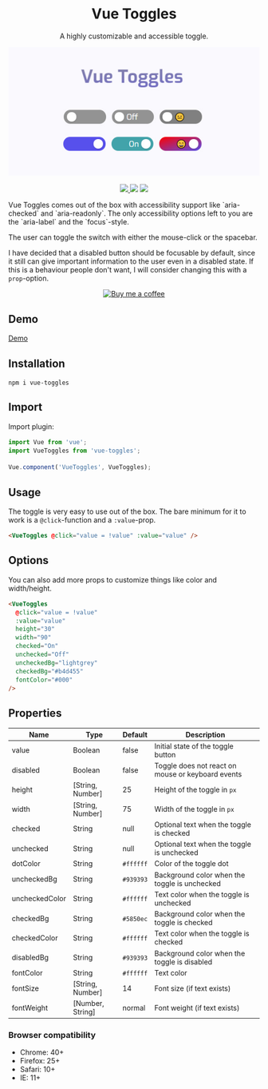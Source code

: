 <h1 align="center">Vue Toggles</h1>
<p align="center">
A highly customizable and accessible toggle.
</p>

<p align="center">
<img src="./vue-toggles.jpg" alt="Vue Toggles Logo"/>
</p>

<p align="center">
<a href="https://www.npmjs.com/package/vue-toggles"><img src="https://img.shields.io/npm/v/vue-toggles.svg?style=flat-square"/> <img src="https://img.shields.io/npm/dm/vue-toggles.svg?style=flat-square"/></a> <a href="https://vuejs.org/"><img src="https://img.shields.io/badge/vue-2.x-brightgreen.svg?style=flat-square"/></a>
</p>

<p>
Vue Toggles comes out of the box with accessibility support like `aria-checked` and `aria-readonly`. The only accessibility options left to you are the `aria-label` and the `focus`-style. 
 
The user can toggle the switch with either the mouse-click or the spacebar.

I have decided that a disabled button should be focusable by default, since it still can give important information to the user even in a disabled state. If this is a behaviour people don't want, I will consider changing this with a `prop`-option.

</p>

<p align="center">
  <a href="https://www.buymeacoff.ee/Nifel">
    <img
         width="140"
         alt="Buy me a coffee"
         src="https://user-images.githubusercontent.com/1577802/36840220-21beb89c-1d3c-11e8-98a4-45fc334842cf.png">
  </a>
</p>

## Demo

[Demo](https://vue-toggles.netlify.app/)

## Installation

```
npm i vue-toggles
```

## Import

Import plugin:

```javascript
import Vue from 'vue';
import VueToggles from 'vue-toggles';

Vue.component('VueToggles', VueToggles);
```

## Usage

The toggle is very easy to use out of the box. The bare minimum for it to work is a `@click`-function and a `:value`-prop.

```html
<VueToggles @click="value = !value" :value="value" />
```

## Options

You can also add more props to customize things like color and width/height.

```html
<VueToggles
  @click="value = !value"
  :value="value"
  height="30"
  width="90"
  checked="On"
  unchecked="Off"
  uncheckedBg="lightgrey"
  checkedBg="#b4d455"
  fontColor="#000"
/>
```

## Properties

| Name           | Type             | Default   | Description                                       |
| -------------- | ---------------- | --------- | ------------------------------------------------- |
| value          | Boolean          | false     | Initial state of the toggle button                |
| disabled       | Boolean          | false     | Toggle does not react on mouse or keyboard events |
| height         | [String, Number] | 25        | Height of the toggle in `px`                      |
| width          | [String, Number] | 75        | Width of the toggle in `px`                       |
| checked        | String           | null      | Optional text when the toggle is checked          |
| unchecked      | String           | null      | Optional text when the toggle is unchecked        |
| dotColor       | String           | `#ffffff` | Color of the toggle dot                           |
| uncheckedBg    | String           | `#939393` | Background color when the toggle is unchecked     |
| uncheckedColor | String           | `#ffffff` | Text color when the toggle is unchecked           |
| checkedBg      | String           | `#5850ec` | Background color when the toggle is checked       |
| checkedColor   | String           | `#ffffff` | Text color when the toggle is checked             |
| disabledBg     | String           | `#939393` | Background color when the toggle is disabled      |
| fontColor      | String           | `#ffffff` | Text color                                        |
| fontSize       | [String, Number] | 14        | Font size (if text exists)                        |
| fontWeight     | [Number, String] | normal    | Font weight (if text exists)                      |

### Browser compatibility

- Chrome: 40+
- Firefox: 25+
- Safari: 10+
- IE: 11+
